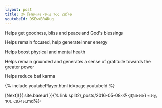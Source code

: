 ```yaml
---
layout: post
title: ૐ વિશ્રામાયા નમહ ૧૦૮ ટાઈમ્સ
youtubeId: DSEw4BR4Dug
---
```

 
 
Helps get goodness, bliss and peace and God's blessings
 
Helps remain focused, help generate inner energy 
 
Helps boost physical and mental health 
 
Helps remain grounded and generates a sense of gratitude towards the greater power 
 
Helps reduce bad karma
 
 
 
 


{% include youtubePlayer.html id=page.youtubeId %}
 
[Next]({{ site.baseurl }}{% link  split2/_posts/2016-05-08-ૐ વૃદ્ધાત્માને નમહ ૧૦૮ ટાઈમ્સ.md%})
 
